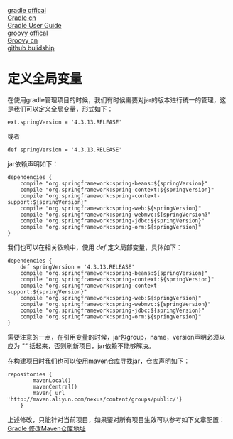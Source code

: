 [gradle offical](https://gradle.org/)  
[Gradle cn](http://www.yiibai.com/gradle/)   
[Gradle User Guide](http://wiki.jikexueyuan.com/project/GradleUserGuide-Wiki/)  
[groovy offical](http://www.groovy-lang.org/)  
[Groovy cn](https://www.w3cschool.cn/groovy)  
[github bulidship](https://github.com/eclipse/buildship/blob/master/docs/user/Installation.md)

# 定义全局变量
在使用gradle管理项目的时候，我们有时候需要对jar的版本进行统一的管理，这是我们可以定义全局变量，形式如下：  

```
ext.springVersion = '4.3.13.RELEASE'
```
或者
```
def springVersion = '4.3.13.RELEASE'
```

jar依赖声明如下：
```
dependencies {
    compile "org.springframework:spring-beans:${springVersion}"
    compile "org.springframework:spring-context:${springVersion}"
    compile "org.springframework:spring-context-support:${springVersion}"
    compile "org.springframework:spring-web:${springVersion}"
    compile "org.springframework:spring-webmvc:${springVersion}"
    compile "org.springframework:spring-jdbc:${springVersion}"
    compile "org.springframework:spring-orm:${springVersion}"
}
```

我们也可以在相关依赖中，使用 *def* 定义局部变量，具体如下：
```
dependencies {
	def springVersion = '4.3.13.RELEASE'
    compile "org.springframework:spring-beans:${springVersion}"
    compile "org.springframework:spring-context:${springVersion}"
    compile "org.springframework:spring-context-support:${springVersion}"
    compile "org.springframework:spring-web:${springVersion}"
    compile "org.springframework:spring-webmvc:${springVersion}"
    compile "org.springframework:spring-jdbc:${springVersion}"
    compile "org.springframework:spring-orm:${springVersion}"
}
```
需要注意的一点，在引用变量的时候，jar包group，name，version声明必须以应为 *""* 括起来，否则刷新项目，jar依赖不能够解决。

在构建项目时我们也可以使用maven仓库寻找jar，仓库声明如下：
```
repositories {
        mavenLocal()
        mavenCentral()
    	maven{ url 'http://maven.aliyun.com/nexus/content/groups/public/'}
    }
```
上述修改，只能针对当前项目，如果要对所有项目生效可以参考如下文章配置：
[Gradle 修改Maven仓库地址](http://blog.csdn.net/thousa_ho/article/details/73013729)  
